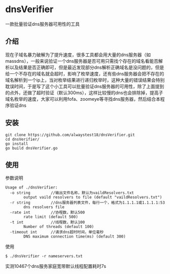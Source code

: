 # dnsVerifier

一款批量验证dns服务器可用性的工具

## 介绍

现在子域名暴力破解为了提升速度，很多工具都会用大量的dns服务器（如massdns），一般来说验证一个dns服务器是否可用只需找个存在的域名看能否解析以及结果是否正确即可，但是最近发现部分dns解析正确域名是没问题的，但是给一个不存在的域名就会超时，影响了枚举速度，还有些dns服务器会把不存在的域名解析到一个ip上，当对枚举结果进行递归枚举时，这种大量的错误结果会特别耽误时间，于是写了这个小工具可以批量验证dns服务器的可用性，除了上面提到的点外，还做了超时验证（默认300ms），这样比较慢的dns也会排除掉，提高子域名枚举的速度，大家可以利用fofa、zoomeye等寻找dns服务器，然后结合本程序验证dns

## 安装

```
git clone https://github.com/alwaystest18/dnsVerifier.git
cd dnsVerifier/
go install
go build dnsVerifier.go
```

## 使用

参数说明

```
Usage of ./dnsVerifier:
  -o string         //输出文件名称，默认为vaildResolvers.txt
        output vaild resolvers to file (default "vaildResolvers.txt")
  -r string         //dns服务器列表文件，每行一个，格式为1.1.1.1或1.1.1.1:53
        dns resolvers file
  -rate int         //协程数，默认500
        rate limit (default 500)
  -t int            //线程数，默认100
        Number of threads (default 100)
  -timeout int      //请求dns超时时间，单位毫秒
        DNS maximum connection time(ms) (default 300)
```

使用

```
$ ./dnsVerifier -r nameservers.txt 
```

实测10467个dns服务家庭宽带默认线程配置耗时7s
